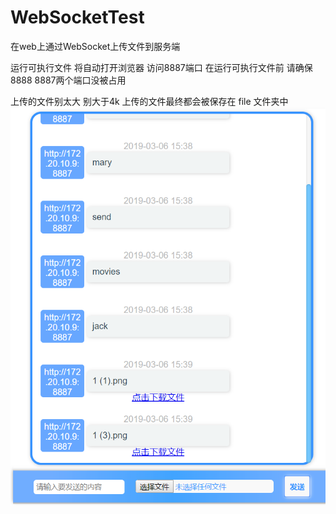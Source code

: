 # WebSocketTest
在web上通过WebSocket上传文件到服务端

运行可执行文件 将自动打开浏览器 访问8887端口
在运行可执行文件前 请确保 8888 8887两个端口没被占用

上传的文件别太大 别大于4k 上传的文件最终都会被保存在 file 文件夹中
![image](https://github.com/VICTORYGS/WebSocketTest/blob/master/3.png?raw=true)
 


